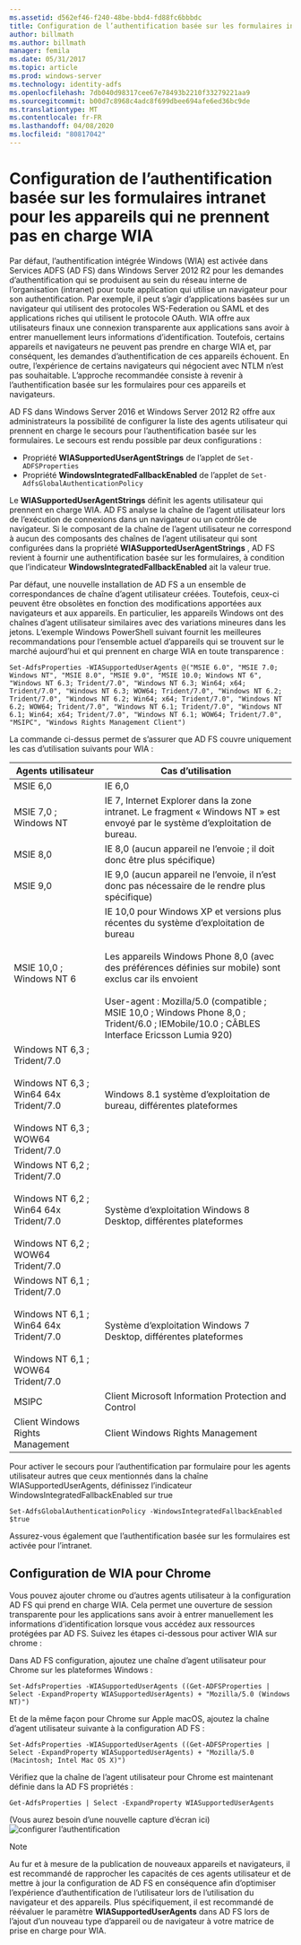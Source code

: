 ```yaml
---
ms.assetid: d562ef46-f240-48be-bbd4-fd88fc6bbbdc
title: Configuration de l’authentification basée sur les formulaires intranet pour les appareils qui ne prennent pas en charge WIA
author: billmath
ms.author: billmath
manager: femila
ms.date: 05/31/2017
ms.topic: article
ms.prod: windows-server
ms.technology: identity-adfs
ms.openlocfilehash: 7db040d98317cee67e78493b2210f33279221aa9
ms.sourcegitcommit: b00d7c8968c4adc8f699dbee694afe6ed36bc9de
ms.translationtype: MT
ms.contentlocale: fr-FR
ms.lasthandoff: 04/08/2020
ms.locfileid: "80817042"
---
```

# <a name="configuring-intranet-forms-based-authentication-for-devices-that-do-not-support-wia"></a>Configuration de l’authentification basée sur les formulaires intranet pour les appareils qui ne prennent pas en charge WIA


Par défaut, l’authentification intégrée Windows (WIA) est activée dans Services ADFS (AD FS) dans Windows Server 2012 R2 pour les demandes d’authentification qui se produisent au sein du réseau interne de l’organisation (intranet) pour toute application qui utilise un navigateur pour son authentification. Par exemple, il peut s’agir d’applications basées sur un navigateur qui utilisent des protocoles WS-Federation ou SAML et des applications riches qui utilisent le protocole OAuth. WIA offre aux utilisateurs finaux une connexion transparente aux applications sans avoir à entrer manuellement leurs informations d’identification. Toutefois, certains appareils et navigateurs ne peuvent pas prendre en charge WIA et, par conséquent, les demandes d’authentification de ces appareils échouent. En outre, l’expérience de certains navigateurs qui négocient avec NTLM n’est pas souhaitable. L’approche recommandée consiste à revenir à l’authentification basée sur les formulaires pour ces appareils et navigateurs.

AD FS dans Windows Server 2016 et Windows Server 2012 R2 offre aux administrateurs la possibilité de configurer la liste des agents utilisateur qui prennent en charge le secours pour l’authentification basée sur les formulaires. Le secours est rendu possible par deux configurations :


- Propriété **WIASupportedUserAgentStrings** de l’applet de `Set-ADFSProperties`
- Propriété **WindowsIntegratedFallbackEnabled** de l’applet de `Set-AdfsGlobalAuthenticationPolicy`

Le **WIASupportedUserAgentStrings** définit les agents utilisateur qui prennent en charge WIA. AD FS analyse la chaîne de l’agent utilisateur lors de l’exécution de connexions dans un navigateur ou un contrôle de navigateur. Si le composant de la chaîne de l’agent utilisateur ne correspond à aucun des composants des chaînes de l’agent utilisateur qui sont configurées dans la propriété **WIASupportedUserAgentStrings** , AD FS revient à fournir une authentification basée sur les formulaires, à condition que l’indicateur **WindowsIntegratedFallbackEnabled** ait la valeur true.

Par défaut, une nouvelle installation de AD FS a un ensemble de correspondances de chaîne d’agent utilisateur créées. Toutefois, ceux-ci peuvent être obsolètes en fonction des modifications apportées aux navigateurs et aux appareils. En particulier, les appareils Windows ont des chaînes d’agent utilisateur similaires avec des variations mineures dans les jetons. L’exemple Windows PowerShell suivant fournit les meilleures recommandations pour l’ensemble actuel d’appareils qui se trouvent sur le marché aujourd’hui et qui prennent en charge WIA en toute transparence :

    Set-AdfsProperties -WIASupportedUserAgents @("MSIE 6.0", "MSIE 7.0; Windows NT", "MSIE 8.0", "MSIE 9.0", "MSIE 10.0; Windows NT 6", "Windows NT 6.3; Trident/7.0", "Windows NT 6.3; Win64; x64; Trident/7.0", "Windows NT 6.3; WOW64; Trident/7.0", "Windows NT 6.2; Trident/7.0", "Windows NT 6.2; Win64; x64; Trident/7.0", "Windows NT 6.2; WOW64; Trident/7.0", "Windows NT 6.1; Trident/7.0", "Windows NT 6.1; Win64; x64; Trident/7.0", "Windows NT 6.1; WOW64; Trident/7.0", "MSIPC", "Windows Rights Management Client")

La commande ci-dessus permet de s’assurer que AD FS couvre uniquement les cas d’utilisation suivants pour WIA :

Agents utilisateur|Cas d’utilisation|
-----|-----|
MSIE 6,0|IE 6,0|
MSIE 7,0 ; Windows NT|IE 7, Internet Explorer dans la zone intranet. Le fragment « Windows NT » est envoyé par le système d’exploitation de bureau.|
MSIE 8,0|IE 8,0 (aucun appareil ne l’envoie ; il doit donc être plus spécifique)|
MSIE 9,0|IE 9,0 (aucun appareil ne l’envoie, il n’est donc pas nécessaire de le rendre plus spécifique)|
MSIE 10,0 ; Windows NT 6|IE 10,0 pour Windows XP et versions plus récentes du système d’exploitation de bureau</br></br>Les appareils Windows Phone 8,0 (avec des préférences définies sur mobile) sont exclus car ils envoient</br></br>User-agent : Mozilla/5.0 (compatible ; MSIE 10,0 ; Windows Phone 8,0 ; Trident/6.0 ; IEMobile/10.0 ; CÂBLES Interface Ericsson Lumia 920)|
Windows NT 6,3 ; Trident/7.0</br></br>Windows NT 6,3 ; Win64 64x Trident/7.0</br></br>Windows NT 6,3 ; WOW64 Trident/7.0| Windows 8.1 système d’exploitation de bureau, différentes plateformes|
Windows NT 6,2 ; Trident/7.0</br></br>Windows NT 6,2 ; Win64 64x Trident/7.0</br></br>Windows NT 6,2 ; WOW64 Trident/7.0|Système d’exploitation Windows 8 Desktop, différentes plateformes|
Windows NT 6,1 ; Trident/7.0</br></br>Windows NT 6,1 ; Win64 64x Trident/7.0</br></br>Windows NT 6,1 ; WOW64 Trident/7.0|Système d’exploitation Windows 7 Desktop, différentes plateformes|
MSIPC| Client Microsoft Information Protection and Control|
Client Windows Rights Management|Client Windows Rights Management|

Pour activer le secours pour l’authentification par formulaire pour les agents utilisateur autres que ceux mentionnés dans la chaîne WIASupportedUserAgents, définissez l’indicateur WindowsIntegratedFallbackEnabled sur true

    Set-AdfsGlobalAuthenticationPolicy -WindowsIntegratedFallbackEnabled $true

Assurez-vous également que l’authentification basée sur les formulaires est activée pour l’intranet.

## <a name="configuring-wia-for-chrome"></a>Configuration de WIA pour Chrome
Vous pouvez ajouter chrome ou d’autres agents utilisateur à la configuration AD FS qui prend en charge WIA. Cela permet une ouverture de session transparente pour les applications sans avoir à entrer manuellement les informations d’identification lorsque vous accédez aux ressources protégées par AD FS. Suivez les étapes ci-dessous pour activer WIA sur chrome :

Dans AD FS configuration, ajoutez une chaîne d’agent utilisateur pour Chrome sur les plateformes Windows :

    Set-AdfsProperties -WIASupportedUserAgents ((Get-ADFSProperties | Select -ExpandProperty WIASupportedUserAgents) + "Mozilla/5.0 (Windows NT)")

Et de la même façon pour Chrome sur Apple macOS, ajoutez la chaîne d’agent utilisateur suivante à la configuration AD FS :

    Set-AdfsProperties -WIASupportedUserAgents ((Get-ADFSProperties | Select -ExpandProperty WIASupportedUserAgents) + "Mozilla/5.0 (Macintosh; Intel Mac OS X)")

Vérifiez que la chaîne de l’agent utilisateur pour Chrome est maintenant définie dans la AD FS propriétés :

    Get-AdfsProperties | Select -ExpandProperty WIASupportedUserAgents

(Vous aurez besoin d’une nouvelle capture d’écran ici) ![configurer l’authentification](media/Configure-intranet-forms-based-authentication-for-devices-that-do-not-support-WIA/chrome1.png) 

>[!NOTE]   
> Au fur et à mesure de la publication de nouveaux appareils et navigateurs, il est recommandé de rapprocher les capacités de ces agents utilisateur et de mettre à jour la configuration de AD FS en conséquence afin d’optimiser l’expérience d’authentification de l’utilisateur lors de l’utilisation du navigateur et des appareils. Plus spécifiquement, il est recommandé de réévaluer le paramètre **WIASupportedUserAgents** dans AD FS lors de l’ajout d’un nouveau type d’appareil ou de navigateur à votre matrice de prise en charge pour WIA.

